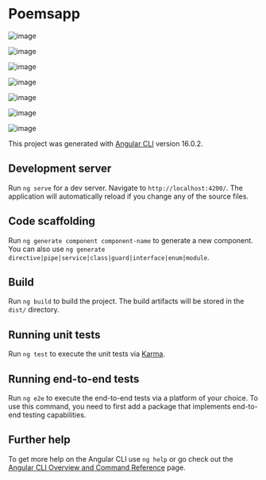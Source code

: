 # Poemsapp

![image](https://github.com/sehajbirsingh1313/poemsapp/assets/76771922/c0714e79-80e1-4aa5-90ae-86625e87b9ec)

![image](https://github.com/sehajbirsingh1313/poemsapp/assets/76771922/971d5b6b-e9cf-4d81-8c18-9e394e6dd470)

![image](https://github.com/sehajbirsingh1313/poemsapp/assets/76771922/fdf3589f-d9b9-4978-a1c0-a909e8f6a4d8)

![image](https://github.com/sehajbirsingh1313/poemsapp/assets/76771922/bc74d16c-388f-4815-b0fc-9075ce071d5c)

![image](https://github.com/sehajbirsingh1313/poemsapp/assets/76771922/800795fe-49e4-4fee-9c38-e1cd3adaf863)

![image](https://github.com/sehajbirsingh1313/poemsapp/assets/76771922/fbe0cd60-a5c7-405c-aef1-5668c8ca29e7)

![image](https://github.com/sehajbirsingh1313/poemsapp/assets/76771922/6aa9f651-6d85-45ee-9942-4b520d1b611e)


This project was generated with [Angular CLI](https://github.com/angular/angular-cli) version 16.0.2.

## Development server

Run `ng serve` for a dev server. Navigate to `http://localhost:4200/`. The application will automatically reload if you change any of the source files.

## Code scaffolding

Run `ng generate component component-name` to generate a new component. You can also use `ng generate directive|pipe|service|class|guard|interface|enum|module`.

## Build

Run `ng build` to build the project. The build artifacts will be stored in the `dist/` directory.

## Running unit tests

Run `ng test` to execute the unit tests via [Karma](https://karma-runner.github.io).

## Running end-to-end tests

Run `ng e2e` to execute the end-to-end tests via a platform of your choice. To use this command, you need to first add a package that implements end-to-end testing capabilities.

## Further help

To get more help on the Angular CLI use `ng help` or go check out the [Angular CLI Overview and Command Reference](https://angular.io/cli) page.
